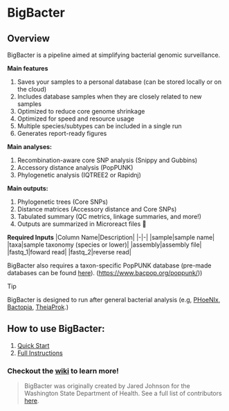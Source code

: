 # BigBacter
## Overview 
BigBacter is a pipeline aimed at simplifying bacterial genomic surveillance.

**Main features**
1) Saves your samples to a personal database (can be stored locally or on the cloud)
2)  Includes database samples when they are closely related to new samples
3) Optimized to reduce core genome shrinkage
4) Optimized for speed and resource usage
5) Multiple species/subtypes can be included in a single run
6) Generates report-ready figures

**Main analyses:**
1) Recombination-aware core SNP analysis (Snippy and Gubbins)
2) Accessory distance analysis (PopPUNK)
3) Phylogenetic analysis (IQTREE2 or Rapidnj)

**Main outputs:**
1) Phylogenetic trees (Core SNPs)
2) Distance matrices (Accessory distance and Core SNPs)
3) Tabulated summary (QC metrics, linkage summaries, and more!)
4) Outputs are summarized in Microreact files 🙌

**Required Inputs**
|Column Name|Description|
|-|-|
|sample|sample name|
|taxa|sample taxonomy (species or lower)|
|assembly|assembly file|
|fastq_1|foward read|
|fastq_2|reverse read|

BigBacter also requires a taxon-specific PopPUNK database (pre-made databases can be found [here](https://www.bacpop.org/poppunk/)).
(https://www.bacpop.org/poppunk/))
> [!TIP]
> BigBacter is designed to run after general bacterial analysis (e.g, [PHoeNIx](https://github.com/CDCgov/phoenix), [Bactopia](https://github.com/bactopia/bactopia), [TheiaProk](https://github.com/theiagen/public_health_bioinformatics).)

## How to use BigBacter:
1) [Quick Start](https://github.com/DOH-JDJ0303/bigbacter-nf/wiki/1.-Quick-Start)
2) [Full Instructions](https://github.com/DOH-JDJ0303/bigbacter-nf/wiki/2.-Full-Instructions)

### Checkout the [wiki](https://github.com/DOH-JDJ0303/bigbacter-nf/wiki) to learn more!

> BigBacter was originally created by Jared Johnson for the Washington State Department of Health. See a full list of contributors [here]().
